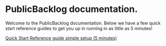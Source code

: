 
# PublicBacklog documentation.

Welcome to the PublicBacklog documentation. Below we have a few quick start reference guides to get you up in running in as little as 5 minutes!

[Quick Start Reference guide simple setup (5 minutes)](/quick-start-easy/)
